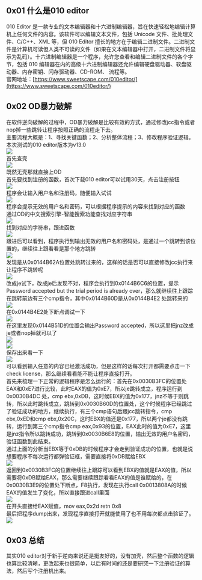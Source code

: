 <a name="ralm4"></a>
## 0x01 什么是010 editor
010 Editor 是一款专业的文本编辑器和十六进制编辑器，旨在快速轻松地编辑计算机上任何文件的内容。该软件可以编辑文本文件，包括 Unicode 文件、批处理文件、C/C++、XML 等，但 010 Editor 擅长的地方在于编辑二进制文件。二进制文件是计算机可读但人类不可读的文件（如果在文本编辑器中打开，二进制文件将显示为乱码）。十六进制编辑器是一个程序，允许您查看和编辑二进制文件的各个字节，包括 010 编辑器在内的高级十六进制编辑器还允许编辑硬盘驱动器、软盘驱动器、内存密钥、闪存驱动器、CD-ROM、 流程等。<br />官网地址：[https://www.sweetscape.com/010editor/](https://www.sweetscape.com/010editor/)
<a name="jYBxc"></a>
## 0x02 OD暴力破解
在软件逆向破解的过程中，OD暴力破解是比较有效的方式，通过修改jcc指令或者nop掉一些跳转让程序按照正确的流程走下去。<br />主要流程大概是：1、寻找关键函数；2、分析整体流程；3、修改程序验证逻辑。<br />本次测试的010 editor版本为v13.0<br />![](https://cdn.nlark.com/yuque/0/2022/png/396745/1669207160316-af21d88b-aa1b-437a-958b-275d1b2dcab4.png#averageHue=%23ef850d&clientId=u7f226194-c18b-4&from=paste&id=uc3316d21&originHeight=895&originWidth=1080&originalType=url&ratio=1&rotation=0&showTitle=false&status=done&style=none&taskId=u704f0a07-cbf1-4526-8741-75632e64907&title=)<br />首先查壳<br />![](https://cdn.nlark.com/yuque/0/2022/png/396745/1669207160199-8179419d-bbe5-49bb-a704-0d724eea16a6.png#averageHue=%23dbddda&clientId=u7f226194-c18b-4&from=paste&id=uba4b68f7&originHeight=476&originWidth=860&originalType=url&ratio=1&rotation=0&showTitle=false&status=done&style=none&taskId=uc2ae3c23-6082-4121-beb2-d534fbe0468&title=)<br />既然无壳那就直接上OD<br />首先要找到注册的函数，首次下载010 editor可以试用30天，点击注册按钮<br />![](https://cdn.nlark.com/yuque/0/2022/png/396745/1669207160202-67a8e9fb-253e-4978-93d6-8f9426e7a87d.png#averageHue=%23ee850d&clientId=u7f226194-c18b-4&from=paste&id=u01339538&originHeight=870&originWidth=1080&originalType=url&ratio=1&rotation=0&showTitle=false&status=done&style=none&taskId=u5a1240ae-e60a-419e-ad12-2013191c82e&title=)<br />程序会让输入用户名和注册码，随便输入试试<br />![](https://cdn.nlark.com/yuque/0/2022/png/396745/1669207160327-2e140a79-f494-4fdd-a314-7d433a3a15af.png#averageHue=%23834515&clientId=u7f226194-c18b-4&from=paste&id=ua4ddf34e&originHeight=605&originWidth=1080&originalType=url&ratio=1&rotation=0&showTitle=false&status=done&style=none&taskId=u8023a324-b7f3-42e2-9584-9ac7a5e851f&title=)<br />程序会提示无效的用户名和密码，可以根据程序提示的内容来找到对应的函数<br />通过OD的中文搜索引擎-智能搜索功能查找对应字符串<br />![](https://cdn.nlark.com/yuque/0/2022/png/396745/1669207160257-0e23b7c0-7bad-4551-9b0a-d09cf93092f4.png#averageHue=%231c1b1b&clientId=u7f226194-c18b-4&from=paste&id=u197fb07a&originHeight=644&originWidth=1080&originalType=url&ratio=1&rotation=0&showTitle=false&status=done&style=none&taskId=u24fd9aee-f076-4bb7-a26b-d981edc488f&title=)<br />找到对应的字符串，跟进函数<br />![](https://cdn.nlark.com/yuque/0/2022/png/396745/1669207160941-f667b10a-444c-459b-af3e-d25141a3105c.png#averageHue=%23272726&clientId=u7f226194-c18b-4&from=paste&id=ud0de610f&originHeight=645&originWidth=1080&originalType=url&ratio=1&rotation=0&showTitle=false&status=done&style=none&taskId=u00b76d56-43b6-4525-9731-42988babd93&title=)<br />跟进后可以看到，程序执行到输出无效的用户名和密码处，是通过一个跳转到该位置的，继续往上跟看看是那个地方跳转<br />![](https://cdn.nlark.com/yuque/0/2022/png/396745/1669207160898-67cf5a2a-9cc8-48c1-9b20-c609f8e849ff.png#averageHue=%23252423&clientId=u7f226194-c18b-4&from=paste&id=u1ded756a&originHeight=645&originWidth=1080&originalType=url&ratio=1&rotation=0&showTitle=false&status=done&style=none&taskId=u89f965b2-d6d4-4e5e-bf66-6fd43acd2da&title=)<br />发现是从0x0144B62A位置处跳转过来的，这样的话是否可以直接修改jcc执行来让程序不跳转呢<br />![](https://cdn.nlark.com/yuque/0/2022/png/396745/1669207160938-e902e831-258b-4aee-aa77-77e065ad61f5.png#averageHue=%23596b1c&clientId=u7f226194-c18b-4&from=paste&id=u7a0f14fe&originHeight=444&originWidth=1058&originalType=url&ratio=1&rotation=0&showTitle=false&status=done&style=none&taskId=udc048cd1-aa55-4ff9-903d-3d39be194f4&title=)<br />改成je试下，改成je后发现不对，程序会执行到0x0144B6C6的位置，提示 Password accepted but the trial period is already over，那么就继续往上跟踪<br />在跳转前边有三个cmp指令，其中0x0144B60D是从0x0144B4E2 处跳转来的<br />![](https://cdn.nlark.com/yuque/0/2022/png/396745/1669207161194-76c800f4-ada0-4380-96ce-00dd46753fa7.png#averageHue=%23232321&clientId=u7f226194-c18b-4&from=paste&id=ub0db6dd8&originHeight=643&originWidth=1080&originalType=url&ratio=1&rotation=0&showTitle=false&status=done&style=none&taskId=u862a1282-35f1-44ba-b7b9-a2f14ea8709&title=)<br />在0x0144B4E2处下断点调试一下<br />![](https://cdn.nlark.com/yuque/0/2022/png/396745/1669207161435-95e0d046-c715-4497-9af4-2431363ef579.png#averageHue=%23232221&clientId=u7f226194-c18b-4&from=paste&id=u8ffa731e&originHeight=643&originWidth=1080&originalType=url&ratio=1&rotation=0&showTitle=false&status=done&style=none&taskId=ud7ce1549-fa64-4029-bc4d-251b62e0ffd&title=)<br />在这里发现0x0144B51D的位置会输出Password accepted，所以这里把jnz改成je或者nop掉就可以了<br />![](https://cdn.nlark.com/yuque/0/2022/png/396745/1669207161432-f5bb88da-a815-4604-8edf-b7dee441432c.png#averageHue=%23a09675&clientId=u7f226194-c18b-4&from=paste&id=u3d368e80&originHeight=642&originWidth=1080&originalType=url&ratio=1&rotation=0&showTitle=false&status=done&style=none&taskId=ua310a7c0-2b56-4140-98af-ca0e996ab6c&title=)<br />![](https://cdn.nlark.com/yuque/0/2022/png/396745/1669207161375-e99a61ea-5424-48e1-97cd-830d5a7271ec.png#averageHue=%2327661a&clientId=u7f226194-c18b-4&from=paste&id=ub4ddf2f7&originHeight=672&originWidth=1080&originalType=url&ratio=1&rotation=0&showTitle=false&status=done&style=none&taskId=ue35d3b41-2eaf-47f2-ae1b-1b8c8a1f25f&title=)<br />保存出来看一下<br />![](https://cdn.nlark.com/yuque/0/2022/png/396745/1669207161398-a57d56df-2399-4cb7-848d-d01264c772c4.png#averageHue=%233b362d&clientId=u7f226194-c18b-4&from=paste&id=u061f7025&originHeight=588&originWidth=1080&originalType=url&ratio=1&rotation=0&showTitle=false&status=done&style=none&taskId=u7d4a128f-b678-4d84-a15a-fa20a432107&title=)<br />可以看到输入任意的内容已经激活成功，但是这样的话每次打开都需要点击一下check license，那么继续看看能不能让程序直接打开。<br />首先来梳理一下正常的逻辑程序是怎么运行的：首先在0x0030B3FC的位置处EAX和0xE7进行比较，此时EAX的值为0xE7，所以je跳转成立，程序运行到0x0030B4DC 处，cmp ebx,0xDB，这时候EBX的值为0x177，jnz不等于则跳转，所以此时跳转成立，跳转到0x0030B60D的位置处，这个时候程序已经跳过了验证成功的地方，继续执行，有三个cmp语句后跟jcc跳转指令，cmp ebx,0xED和cmp ebx,0x20C，这时EBX的值还是0x177，所以两个je都没有跳转，运行到第三个cmp指令cmp eax,0x93的位置，EAX此时的值为0xE7，这里是jnz指令所以跳转成功，跳转到0x0030B6E8的位置，输出无效的用户名密码，验证函数到此结束。<br />通过上面的分析当EBX等于0xDB的时候程序才会走到验证成功的位置，也就是说想要程序不每次运行都弹验证框，需要直接将0xDB赋给EBX<br />![](https://cdn.nlark.com/yuque/0/2022/png/396745/1669207161596-93901462-50e1-43f1-9440-1e65a1a3f072.png#averageHue=%2321201e&clientId=u7f226194-c18b-4&from=paste&id=u297d83f6&originHeight=823&originWidth=1080&originalType=url&ratio=1&rotation=0&showTitle=false&status=done&style=none&taskId=u526b0f22-2e83-4b16-b03c-0a3c59f29ee&title=)<br />返回到0x0030B3FC的位置继续往上跟踪可以看到EBX的值就是EAX的值，所以需要将0xDB赋给EAX，那么需要继续跟踪看看EAX的值是谁赋给的，在0x0030B3E9的位置处下断点，F8执行，发现在执行call 0x0013808A的时候EAX的值发生了变化，所以直接跟进call里面<br />![](https://cdn.nlark.com/yuque/0/2022/png/396745/1669207161781-da00c22b-4ec5-4f99-9f69-fa1fa19dc7b6.png#averageHue=%23282828&clientId=u7f226194-c18b-4&from=paste&id=u00810f1b&originHeight=644&originWidth=1080&originalType=url&ratio=1&rotation=0&showTitle=false&status=done&style=none&taskId=u822d094c-1f01-490e-9ddd-179d2af6887&title=)<br />在开头直接给EAX赋值，mov eax,0x2d retn 0x8<br />最后把程序dump出来，发现程序直接打开就能使用了也不用每次都点击验证了。<br />![](https://cdn.nlark.com/yuque/0/2022/png/396745/1669207161829-843b12a7-26e2-4a4a-a0c5-ba8a98dfe393.png#averageHue=%23964911&clientId=u7f226194-c18b-4&from=paste&id=ud03620a9&originHeight=644&originWidth=1080&originalType=url&ratio=1&rotation=0&showTitle=false&status=done&style=none&taskId=ube380a32-787c-48ec-9dd4-dea27ba65b6&title=)
<a name="go87p"></a>
## 0x03 总结
其实010 editor对于新手逆向来说还是挺友好的，没有加壳，然后整个函数的逻辑也算比较清晰，更改起来也很简单，以后有时间的还是要研究一下注册验证的算法，然后写个注册机出来。
